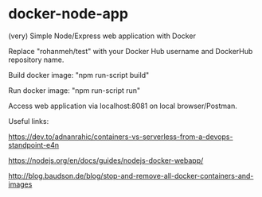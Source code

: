 # docker-node-app
(very) Simple Node/Express web application with Docker

Replace "rohanmeh/test" with your Docker Hub username and DockerHub repository name.

Build docker image: "npm run-script build"

Run docker image: "npm run-script run"

Access web application via localhost:8081 on local browser/Postman.

Useful links:

https://dev.to/adnanrahic/containers-vs-serverless-from-a-devops-standpoint-e4n

https://nodejs.org/en/docs/guides/nodejs-docker-webapp/

http://blog.baudson.de/blog/stop-and-remove-all-docker-containers-and-images

